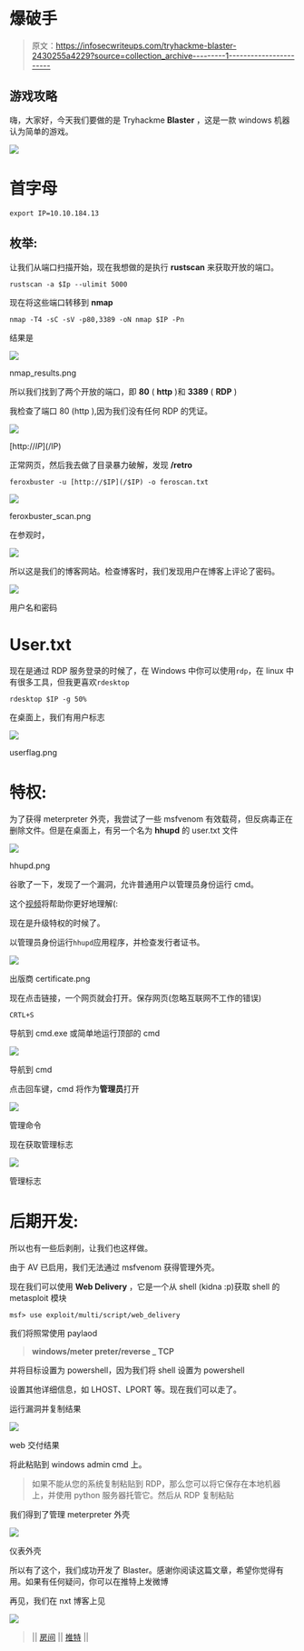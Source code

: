 # 爆破手

> 原文：<https://infosecwriteups.com/tryhackme-blaster-2430255a4229?source=collection_archive---------1----------------------->

## 游戏攻略

嗨，大家好，今天我们要做的是 Tryhackme **Blaster** ，这是一款 windows 机器认为简单的游戏。

![](img/312a017894db5b68c10787ed68d11037.png)

# 首字母

```
export IP=10.10.184.13
```

## 枚举:

让我们从端口扫描开始，现在我想做的是执行 **rustscan** 来获取开放的端口。

```
rustscan -a $Ip --ulimit 5000
```

现在将这些端口转移到 **nmap**

```
nmap -T4 -sC -sV -p80,3389 -oN nmap $IP -Pn
```

结果是

![](img/0cca860ee1a31631d71675949916c2d0.png)

nmap_results.png

所以我们找到了两个开放的端口，即 **80** ( **http** )和 **3389** ( **RDP** )

我检查了端口 80 (http ),因为我们没有任何 RDP 的凭证。

![](img/bc7fca7ae68824696b1320b892f378d2.png)

[http://$IP](/$IP)

正常网页，然后我去做了目录暴力破解，发现 **/retro**

```
feroxbuster -u [http://$IP](/$IP) -o feroscan.txt
```

![](img/979a084b4c71a16f18d4e7f2820052c5.png)

feroxbuster_scan.png

在参观时，

![](img/e57f9acad37b51cde74ca95d763afcee.png)

所以这是我们的博客网站。检查博客时，我们发现用户在博客上评论了密码。

![](img/b1e9e34afcc699c52b94cc3df2ca5c50.png)

用户名和密码

# User.txt

现在是通过 RDP 服务登录的时候了，在 Windows 中你可以使用`rdp`，在 linux 中有很多工具，但我更喜欢`rdesktop`

```
rdesktop $IP -g 50%
```

在桌面上，我们有用户标志

![](img/933b8cf6f8a9ade875f8f1d5e44d00fe.png)

userflag.png

# 特权:

为了获得 meterpreter 外壳，我尝试了一些 msfvenom 有效载荷，但反病毒正在删除文件。但是在桌面上，有另一个名为 **hhupd** 的 user.txt 文件

![](img/92253ab58e8576480cb2ded577aed0af.png)

hhupd.png

谷歌了一下，发现了一个漏洞，允许普通用户以管理员身份运行 cmd。

这个[视频](https://www.youtube.com/watch?v=3BQKpPNlTSo)将帮助你更好地理解(:

现在是升级特权的时候了。

以管理员身份运行`hhupd`应用程序，并检查发行者证书。

![](img/c51f1f485ad8ef2cd9807619dda856fa.png)

出版商 certificate.png

现在点击链接，一个网页就会打开。保存网页(忽略互联网不工作的错误)

```
CRTL+S
```

导航到 cmd.exe 或简单地运行顶部的 cmd

![](img/c979d28cf99f61ad8856ef3f5e161fb5.png)

导航到 cmd

点击回车键，cmd 将作为**管理员**打开

![](img/c0641b23ac3165865ff71a989e9f7145.png)

管理命令

现在获取管理标志

![](img/4dcdb532badfe1b1189bdadb18e4d35e.png)

管理标志

# 后期开发:

所以也有一些后剥削，让我们也这样做。

由于 AV 已启用，我们无法通过 msfvenom 获得管理外壳。

现在我们可以使用 **Web Delivery** ，它是一个从 shell (kidna :p)获取 shell 的 metasploit 模块

```
msf> use exploit/multi/script/web_delivery
```

我们将照常使用 paylaod

> **windows/meter preter/reverse _ TCP**

并将目标设置为 powershell，因为我们将 shell 设置为 powershell

设置其他详细信息，如 LHOST、LPORT 等。现在我们可以走了。

运行漏洞并复制结果

![](img/68d1fe1ff7805b4d3e2388dab8e179cb.png)

web 交付结果

将此粘贴到 windows admin cmd 上。

> 如果不能从您的系统复制粘贴到 RDP，那么您可以将它保存在本地机器上，并使用 python 服务器托管它。然后从 RDP 复制粘贴

我们得到了管理 meterpreter 外壳

![](img/9eae069fd81a45221268893c19b45fdd.png)

仪表外壳

所以有了这个，我们成功开发了 Blaster。感谢你阅读这篇文章，希望你觉得有用。如果有任何疑问，你可以在推特上发微博

再见，我们在 nxt 博客上见

[![](img/1655c2c235a4d664d810a450af2de314.png)](https://tryhackme.com/room/blaster)

> || [房间](https://tryhackme.com/room/blaster) || [推特](https://twitter.com/namx05) ||